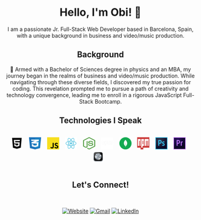 <div align="center">

# Hello, I'm Obi! 👋

</div>

<div align="center" >
I am a passionate Jr. Full-Stack Web Developer based in Barcelona, Spain, with a unique background in business and video/music production.
</div>

<div align="center">

## Background

</div>

<div align="center" >

🚀 Armed with a Bachelor of Sciences degree in physics and an MBA, my journey began in the realms of business and video/music production. While navigating through these diverse fields, I discovered my true passion for coding. This revelation prompted me to pursue a path of creativity and technology convergence, leading me to enroll in a rigorous JavaScript Full-Stack Bootcamp.

</div>

<div align="center">

## Technologies I Speak

</div>

<div align="center" style="display: flex; gap: 20;">

![HTML5](/images/tn_html5-bw.png)&nbsp;&nbsp;&nbsp;
![CSS](/images/tn_css-3-seeklogo.png)&nbsp;&nbsp;&nbsp;
![JS](/images/tn_javascript-js-seeklogo.png)&nbsp;&nbsp;&nbsp;
![REACT](/images/tn_react-seeklogo.png)&nbsp;&nbsp;&nbsp;
![NODE.JS](/images/tn_node-js-seeklogo.png)&nbsp;&nbsp;&nbsp;
![EXPRESS](/images/tn_express-js-seeklogo.png)&nbsp;&nbsp;&nbsp;
![MONGODB](/images/tn_mongodb-seeklogo.png)&nbsp;&nbsp;&nbsp;
![NPM](/images/tn_npm-node-package-manager-seeklogo.png)&nbsp;&nbsp;&nbsp;
![PS](/images/tn_adobe-photoshop-cc-seeklogo.png)&nbsp;&nbsp;&nbsp;
![PR](/images/tn_adobe-premiere-cc-seeklogo.png)&nbsp;&nbsp;&nbsp;
![LGC](/images/tn_logic_pro_x_alt_macos_bigsur_icon_190023.png)&nbsp;&nbsp;&nbsp;

</div>



<div align="center" >

## Let's Connect!

</div>


<div align="center">
&nbsp;&nbsp;&nbsp;

[![Website](https://img.shields.io/badge/website-orange?style=for-the-badge)](https://www.obicod.es)
[![Gmail](https://img.shields.io/badge/gmail-c71610?style=for-the-badge&logo=gmail&logoColor=white)](mailto:kerken@gmail.com)
[![LinkedIn](https://img.shields.io/badge/linkedin-0e76a8?style=for-the-badge&logo=linkedin&logoColor=white)](https://www.linkedin.com/in/kerken)

</div>




<!--
**xxobenxx/xxobenxx** is a ✨ _special_ ✨ repository because its `README.md` (this file) appears on your GitHub profile.

Here are some ideas to get you started:

- 🔭 I’m currently working on ...
- 🌱 I’m currently learning ...
- 👯 I’m looking to collaborate on ...
- 🤔 I’m looking for help with ...
- 💬 Ask me about ...
- 📫 How to reach me: ...
- 😄 Pronouns: ...
- ⚡ Fun fact: ...
-->
